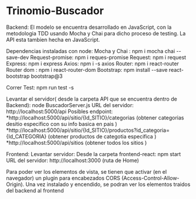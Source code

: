 # Trinomio-Buscador

Backend:
El modelo se encuentra desarrollado en JavaScript, con la metodologia TDD usando Mocha y Chai para dicho proceso de testing.
La API esta tambien hecha en JavaScript.

Dependencias instaladas con node:
Mocha y Chai : npm i mocha chai --save-dev
Request-promise: npm i reques-promise
Request: npm i request
Express: npm i express
Axios: npm i -s axios
Router: npm i react-router
Router dom : npm i react-router-dom
Bootstrap: npm install --save react-bootstrap bootstrap@3

Correr Test: npm run test -s

Levantar el servidor( desde la carpeta API que se encuentra dentro de Backend): node BuscadorServer.js
URL del servidor: http://localhost:5000/api
Posibles endpoint: 
*http://localhost:5000/api/sitio/{Id_SITIO}/categorias  (obtener categorias desitio especifico con su info basica en pais )
*http://localhost:5000/api/sitio/{Id_SITIO}/productos?id_categoria={Id_CATEGORIA} (obtener productos de categotia especifica )
*http://localhost:5000/api/sitios (obtener todos los sitios )

Frontend:
Levantar servidor: 
Desde la carpeta frontend-react: npm start
URL del servidor: http://localhost:3000 (ruta de Home)

Para poder ver los elementos de vista, se tienen que activar (en el navegador) un plugin para encabezados CORS (Access-Control-Allow-Origin). Una vez instalado y encendido, se podran ver los elementos traidos del backend al frontend



